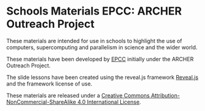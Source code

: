 # Schools Materials EPCC: ARCHER Outreach Project

These materials are intended for use in schools to highlight the use of computers, 
supercomputing and parallelism in science and the wider world. 

These materials have been developed by [EPCC](http://www.epcc.ed.ac.uk) initially under the ARCHER Outreach Project.

The slide lessons have been created using the reveal.js framework [Reveal.js](https://github.com/hakimel/reveal.js)
and the framework license of use.

These materials are released under a [Creative Commons Attribution-NonCommercial-ShareAlike 4.0 International License](http://creativecommons.org/licenses/by-nc-sa/4.0/deed.en_US).


